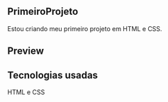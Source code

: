 ## PrimeiroProjeto
Estou criando meu primeiro projeto em HTML e CSS.

## Preview

## Tecnologias usadas
HTML e CSS
